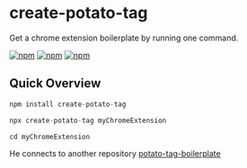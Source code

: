 # create-potato-tag
Get a chrome extension boilerplate by running one command.

[![npm](https://img.shields.io/npm/v/create-potato-tag)](https://www.npmjs.com/package/create-potato-tag)
[![npm](https://img.shields.io/npm/l/create-potato-tag.svg)](https://github.com/cleves0315/create-potato-tag/blob/main/LICENSE)
[![npm](https://img.shields.io/npm/dt/create-potato-tag.svg)](https://www.npmjs.com/package/create-potato-tag)

## Quick Overview

```javascript
npm install create-potato-tag

npx create-potato-tag myChromeExtension

cd myChromeExtension
```

He connects to another repository
[potato-tag-boilerplate](https://github.com/cleves0315/potato-tag-boilerplate)
